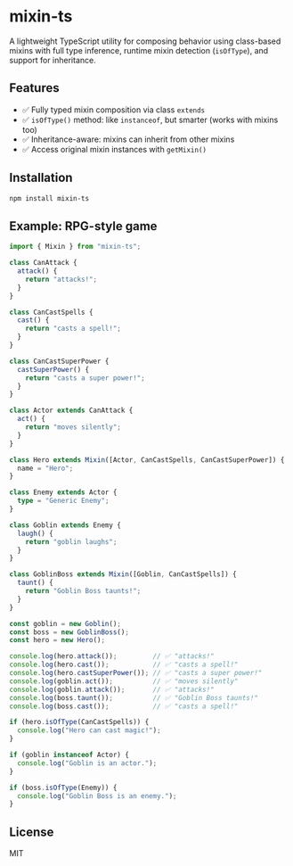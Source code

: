 # mixin-ts

A lightweight TypeScript utility for composing behavior using class-based mixins with full type inference, runtime mixin detection (`isOfType`), and support for inheritance.

## Features

- ✅ Fully typed mixin composition via class `extends`
- ✅ `isOfType()` method: like `instanceof`, but smarter (works with mixins too)
- ✅ Inheritance-aware: mixins can inherit from other mixins
- ✅ Access original mixin instances with `getMixin()`

## Installation

```bash
npm install mixin-ts
```

## Example: RPG-style game

```ts
import { Mixin } from "mixin-ts";

class CanAttack {
  attack() {
    return "attacks!";
  }
}

class CanCastSpells {
  cast() {
    return "casts a spell!";
  }
}

class CanCastSuperPower {
  castSuperPower() {
    return "casts a super power!";
  }
}

class Actor extends CanAttack {
  act() {
    return "moves silently";
  }
}

class Hero extends Mixin([Actor, CanCastSpells, CanCastSuperPower]) {
  name = "Hero";
}

class Enemy extends Actor {
  type = "Generic Enemy";
}

class Goblin extends Enemy {
  laugh() {
    return "goblin laughs";
  }
}

class GoblinBoss extends Mixin([Goblin, CanCastSpells]) {
  taunt() {
    return "Goblin Boss taunts!";
  }
}

const goblin = new Goblin();
const boss = new GoblinBoss();
const hero = new Hero();

console.log(hero.attack());         // ✅ "attacks!"
console.log(hero.cast());           // ✅ "casts a spell!"
console.log(hero.castSuperPower()); // ✅ "casts a super power!"
console.log(goblin.act());          // ✅ "moves silently"
console.log(goblin.attack());       // ✅ "attacks!"
console.log(boss.taunt());          // ✅ "Goblin Boss taunts!"
console.log(boss.cast());           // ✅ "casts a spell!"

if (hero.isOfType(CanCastSpells)) {
  console.log("Hero can cast magic!");
}

if (goblin instanceof Actor) {
  console.log("Goblin is an actor.");
}

if (boss.isOfType(Enemy)) {
  console.log("Goblin Boss is an enemy.");
}
```

## License

MIT
